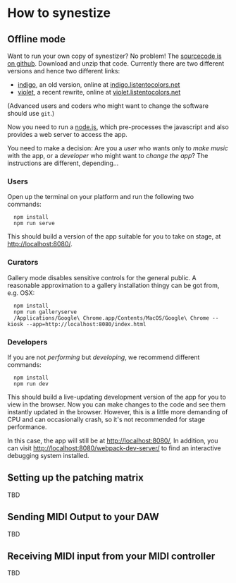 # How to synestize

## Offline mode

Want to run your own copy of synestizer? No problem!
The [sourcecode is on github](https://synestize.github.io/synestizer/).
Download and unzip that code.
Currently there are two different versions and hence two different links:

* [indigo](https://github.com/synestize/synestizer/archive/indigo.zip), an old version, online at [indigo.listentocolors.net](https://indigo.listentocolors.net)
* [violet](https://github.com/synestize/synestizer/archive/violet.zip), a recent rewrite, online at  [violet.listentocolors.net](https://violet.listentocolors.net)

(Advanced users and coders who might want
to change the software should use ```git```.)

Now you need to run a [node.js](https://nodejs.org/),
which pre-processes the javascript and also
provides a web server to access the app.

You need to make a decision:
Are you a *user* who wants only to *make music* with the app,
or a *developer* who might want to *change the app*?
The instructions are different, depending...

### Users

Open up the terminal on your platform and run the following two commands:

      npm install
      npm run serve

This should build a version of the app suitable for you to take on stage, at
[http://localhost:8080/](http://localhost:8080/).

### Curators

Gallery mode disables sensitive controls for the general public.
A reasonable approximation to a gallery installation thingy can be got from, e.g. OSX:

      npm install
      npm run galleryserve
      /Applications/Google\ Chrome.app/Contents/MacOS/Google\ Chrome --kiosk --app=http://localhost:8080/index.html


### Developers

If you are not *performing* but *developing*, we recommend  different commands:

      npm install
      npm run dev

This should build a live-updating development version of the app for you to view in the browser. Now you can make changes to the code and see them instantly updated in the browser. However, this is a little more demanding of CPU and can occasionally crash, so it's not recommended for stage performance.

In this case, the app will still be at  [http://localhost:8080/](http://localhost:8080/),
In addition, you can visit [http://localhost:8080/webpack-dev-server/](http://localhost:8080/webpack-dev-server/) to find an interactive debugging system installed.

## Setting up the patching matrix

TBD

## Sending MIDI Output to your DAW

TBD

## Receiving MIDI input from your MIDI controller

TBD
